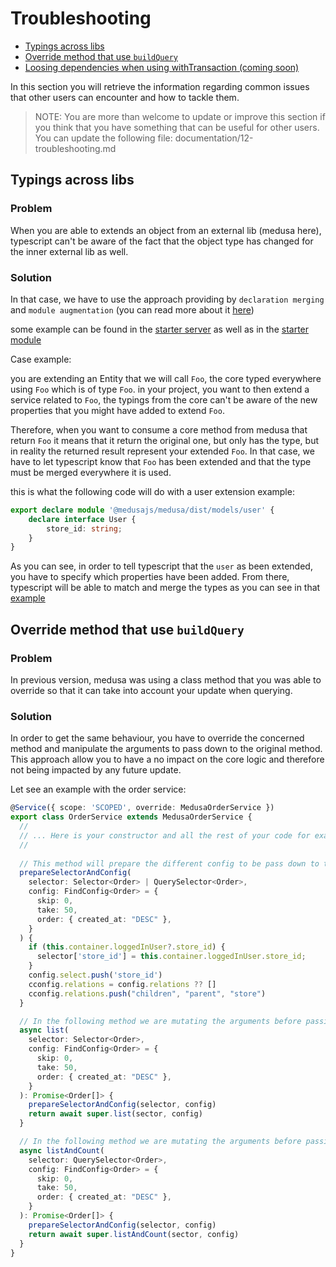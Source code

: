 # Troubleshooting

- [Typings across libs](https://adrien2p.github.io/medusa-extender/#/?id=typings-across-libs)
- [Override method that use `buildQuery`](https://adrien2p.github.io/medusa-extender/#/?id=override-method-that-use-buildquery)
- [Loosing dependencies when using withTransaction (coming soon)]()

In this section you will retrieve the information regarding common issues that other users can encounter and how to tackle them.

> NOTE: You are more than welcome to update or improve this section if you think that you have something that
> can be useful for other users.
> You can update the following file: documentation/12-troubleshooting.md

## Typings across libs

### Problem

When you are able to extends an object from an external lib (medusa here), typescript can't be aware of the fact that the object
type has changed for the inner external lib as well.

### Solution

In that case, we have to use the approach providing by `declaration merging` and `module augmentation` (you can read more about
it [here](https://www.typescriptlang.org/docs/handbook/declaration-merging.html))

some example can be found in the [starter server](https://github.com/adrien2p/medusa-extender/blob/main/starters/server/src/modules/user/index.d.ts) as well
as in the [starter module](https://github.com/adrien2p/medusa-extender/blob/main/starters/plugin-module/src/modules/user/index.d.ts)

Case example: 

you are extending an Entity that we will call `Foo`, the core typed everywhere using `Foo` which is of type `Foo`.
in your project, you want to then extend a service related to `Foo`, the typings from the core can't be aware of the new 
properties that you might have added to extend `Foo`.

Therefore, when you want to consume a core method from medusa that return `Foo`
it means that it return the original one, but only has the type, but in reality the returned result represent your extended `Foo`.
In that case, we have to let typescript know that `Foo` has been extended and that the type must be merged everywhere it is used.

this is what the following code will do with a user extension example:

```ts
export declare module '@medusajs/medusa/dist/models/user' {
    declare interface User {
        store_id: string;
    }
}
```

As you can see, in order to tell typescript that the `user` as been extended, you have to specify which properties have been added.
From there, typescript will be able to match and merge the types as you can see in that [example](https://github.com/adrien2p/medusa-extender/blob/main/starters/plugin-module/src/modules/user/user.service.ts)

## Override method that use `buildQuery`

### Problem

In previous version, medusa was using a class method that you was able to override so that it can take into account
your update when querying.

### Solution

In order to get the same behaviour, you have to override the concerned method and manipulate the arguments to pass
down to the original method. This approach allow you to have a no impact on the core logic and therefore not being
impacted by any future update.

Let see an example with the order service:

```ts
@Service({ scope: 'SCOPED', override: MedusaOrderService })
export class OrderService extends MedusaOrderService {
  // 
  // ... Here is your constructor and all the rest of your code for example ...
  //
  
  // This method will prepare the different config to be pass down to the original method
  prepareSelectorAndConfig(
    selector: Selector<Order> | QuerySelector<Order>,
    config: FindConfig<Order> = {
      skip: 0,
      take: 50,
      order: { created_at: "DESC" },
    }
  ) {
    if (this.container.loggedInUser?.store_id) {
      selector['store_id'] = this.container.loggedInUser.store_id;
    }
    config.select.push('store_id')
    cconfig.relations = config.relations ?? []
    cconfig.relations.push("children", "parent", "store")
  }

  // In the following method we are mutating the arguments before passing them to the original method
  async list(
    selector: Selector<Order>,
    config: FindConfig<Order> = {
      skip: 0,
      take: 50,
      order: { created_at: "DESC" },
    }
  ): Promise<Order[]> {
    prepareSelectorAndConfig(selector, config)
    return await super.list(sector, config)
  }

  // In the following method we are mutating the arguments before passing them to the original method
  async listAndCount(
    selector: QuerySelector<Order>,
    config: FindConfig<Order> = {
      skip: 0,
      take: 50,
      order: { created_at: "DESC" },
    }
  ): Promise<Order[]> {
    prepareSelectorAndConfig(selector, config)
    return await super.listAndCount(sector, config)
  }
}
```